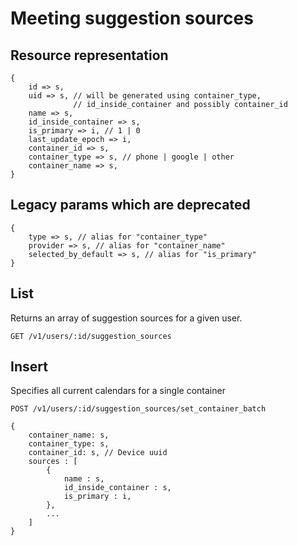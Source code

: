 # Meeting suggestion sources

## Resource representation

    {
        id => s,
        uid => s, // will be generated using container_type,
                  // id_inside_container and possibly container_id
        name => s,
        id_inside_container => s,
        is_primary => i, // 1 | 0
        last_update_epoch => i,
        container_id => s,
        container_type => s, // phone | google | other
        container_name => s,
    }

## Legacy params which are deprecated

    {
        type => s, // alias for "container_type"
        provider => s, // alias for "container_name"
        selected_by_default => s, // alias for "is_primary"
    }

## List

Returns an array of suggestion sources for a given user.

    GET /v1/users/:id/suggestion_sources

## Insert

Specifies all current calendars for a single container

    POST /v1/users/:id/suggestion_sources/set_container_batch
    
    {
        container_name: s,
        container_type: s,
        container_id: s, // Device uuid
        sources : [
            {
                name : s,
                id_inside_container : s,
                is_primary : i,
            },
            ...
        ]
    }
